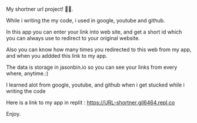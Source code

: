 My shortner url project! 📜🥳.

While i writing the my code, i used in google, youtube and github.

In this app you can enter your link into web site, and get a short id which you can always use to
redirect to your original website.

Also you can know how many times you redirected to this web from my app, and when you addded this link to my app.

The data is storage in jasonbin.io so you can see your links from every where, anytime.:)

I learned alot from google, youtube, and github when i get stucked while i writing the code

Here is a link to my app in replit : https://URL-shortner.gil6464.repl.co

Enjoy.